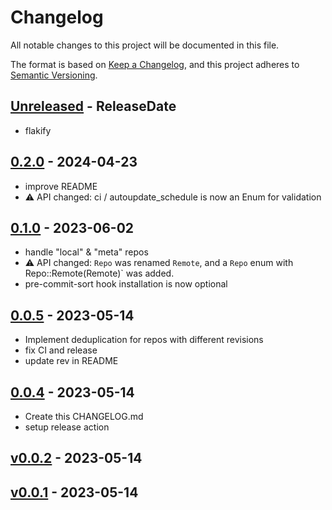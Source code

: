 # Changelog

All notable changes to this project will be documented in this file.

The format is based on [Keep a Changelog](https://keepachangelog.com/en/1.0.0/),
and this project adheres to [Semantic Versioning](https://semver.org/spec/v2.0.0.html).

<!-- next-header -->
## [Unreleased] - ReleaseDate

- flakify

## [0.2.0] - 2024-04-23

- improve README
- :warning: API changed: ci / autoupdate_schedule is now an Enum for validation

## [0.1.0] - 2023-06-02

- handle "local" & "meta" repos
- :warning: API changed: `Repo` was renamed `Remote`, and a `Repo` enum with Repo::Remote(Remote)` was added.
- pre-commit-sort hook installation is now optional

## [0.0.5] - 2023-05-14

- Implement deduplication for repos with different revisions
- fix CI and release
- update rev in README

## [0.0.4] - 2023-05-14

- Create this CHANGELOG.md
- setup release action

## [v0.0.2] - 2023-05-14
## [v0.0.1] - 2023-05-14

<!-- next-url -->
[Unreleased]: https://github.com/assert-rs/predicates-rs/compare/v0.2.0...HEAD
[0.2.0]: https://github.com/nim65s/pre-commit-sort/compare/v0.1.0...v0.2.0
[0.1.0]: https://github.com/nim65s/pre-commit-sort/compare/v0.0.5...v0.1.0
[0.0.5]: https://github.com/nim65s/pre-commit-sort/compare/v0.0.4...v0.0.5
[0.0.4]: https://github.com/nim65s/pre-commit-sort/compare/v0.0.2...v0.0.4
[v0.0.2]: https://github.com/nim65s/pre-commit-sort/compare/v0.0.1...v0.0.2
[v0.0.1]: https://github.com/nim65s/pre-commit-sort/releases/tag/v0.0.1
